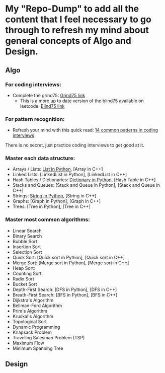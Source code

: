 # My "Repo-Dump" to add all the content that I feel necessary to go through to refresh my mind about general concepts of Algo and Design.

## Algo
### For coding interviews:
- Complete the grind75: [Grind75 link](https://www.techinterviewhandbook.org/grind75)
	- This is a more up to date version of the blind75 available on leetcode: [Blind75 link](https://leetcode.com/discuss/general-discussion/460599/blind-75-leetcode-questions)

### For pattern recognition:
- Refresh your mind with this quick read: [14 common patterns in coding interviews](https://hackernoon.com/14-patterns-to-ace-any-coding-interview-question-c5bb3357f6ed)

There is no secret, just practice coding interviews to get good at it.

### Master each data structure:
- Arrays / Lists: [List in Python](https://github.com/thomas-um-grant/swe-interview-training/blob/24cf298dc8e9c15222eb1eddf089c818be13316b/Algo/list.py), [Array in C++]
- Linked Lists:  [LinkedList in Python], [LinkedList in C++]
- Hash Tables / Dictionaries: [Dictionary in Python](https://github.com/thomas-um-grant/swe-interview-training/blob/24cf298dc8e9c15222eb1eddf089c818be13316b/Algo/dict.py), [Hash Table in C++]
- Stacks and Queues: [Stack and Queue in Python], [Stack and Queue in C++]
- Strings: [String in Python](https://github.com/thomas-um-grant/swe-interview-training/blob/24cf298dc8e9c15222eb1eddf089c818be13316b/Algo/string.py), [String in C++]
- Graphs: [Graph in Python], [Graph in C++]
- Trees: [Tree in Python], [Tree in C++]

### Master most common algorithms:
- Linear Search
- Binary Search
- Bubble Sort
- Insertion Sort
- Selection Sort
- Quick Sort: [Quick sort in Python], [Quick sort in C++]
- Merge Sort: [Merge sort in Python], [Merge sort in C++]
- Heap Sort:
- Counting Sort
- Radix Sort
- Bucket Sort
- Depth-First Search: [DFS in Python], [DFS in C++]
- Breath-First Search: [BFS in Python], [BFS in C++]
- Dijkstra's Algorithm
- Bellman-Ford Algorithm
- Prim's Algorithm
- Kruskal's Algorithm
- Topological Sort
- Dynamic Programming
- Knapsack Problem
- Traveling Salesman Problem (TSP)
- Maximum Flow
- Minimum Spanning Tree

## Design
